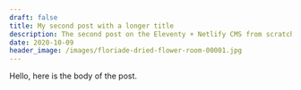 ```yaml
---
draft: false
title: My second post with a longer title
description: The second post on the Eleventy + Netlify CMS from scratch blog
date: 2020-10-09
header_image: /images/floriade-dried-flower-room-00001.jpg
---
```


Hello, here is the body of the post.
